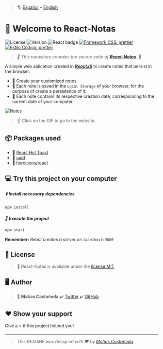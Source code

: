 > :earth_americas: [Español](https://github.com/matcastaneda/react-notas/blob/main/README.md) • [English](https://github.com/matcastaneda/react-notas/blob/main/README.en.md)

# :wave: Welcome to React-Notas

![License](https://img.shields.io/github/license/matcastaneda/react-notas?style=flat-square&label=license) ![Version](https://img.shields.io/github/package-json/v/matcastaneda/react-notas?style=flat-square&label=Version) ![React badge](https://img.shields.io/badge/React-17%2E0%2E2-blue.svg?style=flat-square&logo=react&logoColor=%2361DAFB) [![Framework CSS: prettier](https://img.shields.io/badge/CSS_Framework-Tailwind-06B6D4.svg?style=flat-square&logo=Tailwind%20CSS)](https://tailwindcss.com/) [![Estilo Código: prettier](https://img.shields.io/badge/Style-Prettier-ff69b4.svg?style=flat-square)](https://github.com/prettier/prettier)

> _:open_file_folder: This repository contains the source code of **[React-Notas](https://github.com/matcastaneda/react-notas)**. :open_file_folder:_

A simple web aplication created in **_[ReactJS](https://es.reactjs.org/)_** to create notes that persist in the browser.

- :pushpin: Create your customized notes
- :pushpin: Each note is saved in the `Local Storage` of your browser, for the purpose of create a persistence of it.
- :pushpin: Each note contains its respective creation date, corresponding to the current date of your computer.

[![Notes](https://i.postimg.cc/jqwtqZzG/notas.gif)](matcastaneda.github.io/react-notas/)

> :point_up: Click on the GIF to go to the website.

## :package: Packages used

- :paperclip: [React Hot Toast](https://react-hot-toast.com/)
- :paperclip: [uuid](https://github.com/uuidjs/uuid)
- :paperclip: [heroicons/react](https://github.com/tailwindlabs/heroicons)

## :computer: Try this project on your computer

##### :arrow_down: Install necessary dependencies

```sh
npm install
```

##### :hammer: Execute the project

```sh
npm start
```

**Remember:** _React creates a server on `localhost:3000`_

## :open_book: License

> :paperclip: React-Notas is available under the [license MIT](https://opensource.org/licenses/mit-license.php).

## :desktop_computer: Author

> :bust_in_silhouette: **Matías Castañeda** :heavy_check_mark: [Twitter](https://twitter.com/maticmondaca) :heavy_check_mark: [GitHub](https://github.com/matcastaneda)

## :heart: Show your support

Give a :star: if this project helped you!

---

> _This README was designed with :heart: by [Matías Castañeda](https://github.com/matcastaneda)._
